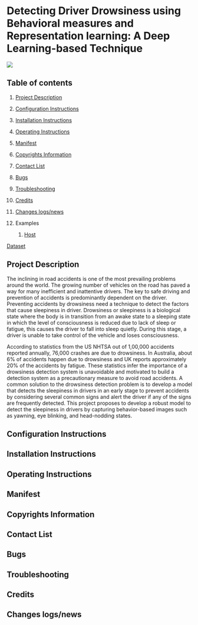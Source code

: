 # Detecting Driver Drowsiness using Behavioral measures and Representation learning: A Deep Learning-based Technique

![](http://www.clipartsuggest.com/images/730/know-drowsy-driving-has-been-a-topic-before-i-wanted-to-reiterate-g97Upj-clipart.gif)


## Table of contents

1.  [Project Description](https://github.com/sowmi06/Driver_Drowsiness_Detection/blob/main/README.md#project-description)
1.  [Configuration Instructions](https://github.com/sowmi06/Driver_Drowsiness_Detection/blob/main/README.md#configuration-instructions)
1.  [Installation Instructions](https://github.com/sowmi06/Driver_Drowsiness_Detection/blob/main/README.md#installation-instructions)
1.  [Operating Instructions](https://github.com/sowmi06/Driver_Drowsiness_Detection/blob/main/README.md#operating-instructions)
1.  [Manifest](https://github.com/sowmi06/Driver_Drowsiness_Detection/blob/main/README.md#manifest)
1.  [Copyrights Information](https://github.com/sowmi06/Driver_Drowsiness_Detection/blob/main/README.md#copyrights-information)
1.  [Contact List](https://github.com/sowmi06/Driver_Drowsiness_Detection/blob/main/README.md#contact-list)
1.  [Bugs](https://github.com/sowmi06/Driver_Drowsiness_Detection/blob/main/README.md#bugs)
1.  [Troubleshooting](https://github.com/sowmi06/Driver_Drowsiness_Detection/blob/main/README.md#troubleshooting)
1.  [Credits](https://github.com/sowmi06/Driver_Drowsiness_Detection/blob/main/README.md#credits)
1.  [Changes logs/news](https://github.com/sowmi06/Driver_Drowsiness_Detection/blob/main/README.md#changes-logs/news)

1.  Examples
    1.  [Host](host/)
   



[Dataset](https://github.com/sowmi06/Driver_Drowsiness_Detection/tree/main/Dataset)

## Project Description
The inclining in road accidents is one of the most prevailing problems around the world. The growing number of vehicles on the road has paved a way for many inefficient and inattentive drivers. The key to safe driving and prevention of accidents is predominantly dependent on the driver. Preventing accidents by drowsiness need a technique to detect the factors that cause sleepiness in driver. Drowsiness or sleepiness is a biological state where the body is in transition from an awake state to a sleeping state in which the level of consciousness is reduced due to lack of sleep or fatigue, this causes the driver to fall into sleep quietly. During this stage, a driver is unable to take control of the vehicle and loses consciousness. 

According to statistics from the US NHTSA out of 1,00,000 accidents reported annually, 76,000 crashes are due to drowsiness. In Australia, about 6% of accidents happen due to drowsiness and UK reports approximately 20% of the accidents by fatigue. These statistics infer the importance of a drowsiness detection system is unavoidable and motivated to build a detection system as a precautionary measure to avoid road accidents. A common solution to the drowsiness detection problem is to develop a model that detects the sleepiness in drivers in an early stage to prevent accidents by considering several common signs and alert the driver if any of the signs are frequently detected. This project proposes to develop a robust model to detect the sleepiness in drivers by capturing behavior-based images such as yawning, eye blinking, and head-nodding states. 

## Configuration Instructions
## Installation Instructions
## Operating Instructions
## Manifest
## Copyrights Information
## Contact List
## Bugs
## Troubleshooting
## Credits
## Changes logs/news
##


